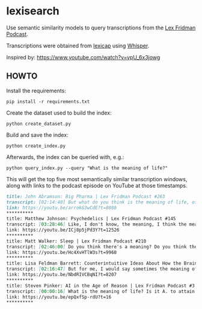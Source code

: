 # lexisearch

Use semantic similarity models to query transcriptions from the [Lex Fridman Podcast](https://lexfridman.com/podcast/).

Transcriptions were obtained from [lexicap](https://karpathy.ai/lexicap/) using [Whisper](https://github.com/openai/whisper).

Inspired by: https://www.youtube.com/watch?v=vpU_6x3jowg

## HOWTO

Install the requirements:

`pip install -r requirements.txt`

Create the dataset used to build the index:

`python create_dataset.py`

Build and save the index:

`python create_index.py`

Afterwards, the index can be queried with, e.g.:

`python query_index.py --query "What is the meaning of life?"`

This will get the top five most semantically similar transcription windows, along with links to the podcast episode on YouTube at those timestamps.

```markdown
title: John Abramson: Big Pharma | Lex Fridman Podcast #263
transcript: [02:14:40] But what do you think is the meaning of life, of our human existence? I think it's to care about something and do your best with it. Whether it's being a doctor and trying to make sure that the greatest number of people get the best health care.
link: https://youtu.be/arrokG3wCdE?t=8080
**********
title: Matthew Johnson: Psychedelics | Lex Fridman Podcast #145
transcript: [03:28:46] Like, I don't know, the meaning, I think the meaning of life is to find meaning. And I think, actually, I think I just described it a minute ago. It's like that transcendence of everything. Like, it's the beauty despite the absolute ugliness. It's the, and as a species, and I think more about this,
link: https://youtu.be/ICj8p5jPd3Y?t=12526
**********
title: Matt Walker: Sleep | Lex Fridman Podcast #210
transcript: [02:46:00] Do you think there's a meaning? Do you think there's a answer to the why? For me personally, I think the meaning of life is to eat, is to sleep, is to fall in love, is to cry, and then to die.
link: https://youtu.be/Hc4XvHTlW3s?t=9960
**********
title: Lisa Feldman Barrett: Counterintuitive Ideas About How the Brain Works | Lex Fridman Podcast #129
transcript: [02:16:47] But for me, I would say sometimes the meaning of life is to understand, to make meaning actually. The meaning of life is to make meaning. Sometimes it's that. Sometimes it's to leave the world just slightly a little bit better
link: https://youtu.be/NbdRIVCBqNI?t=8207
**********
title: Steven Pinker: AI in the Age of Reason | Lex Fridman Podcast #3
transcript: [00:00:16] What is the meaning of life? Is it A. to attain knowledge as Plato said, B. to attain power as Nietzsche said, C. to escape death as Ernest Becker said, D. to propagate our genes as Darwin and others have said, E. there is no meaning as the nihilists have said, F. knowing the meaning of life is beyond our cognitive capabilities as Stephen Pinker said, based on my interpretation 20 years ago, and G. none of the above.
link: https://youtu.be/epQxfSp-rdU?t=16
**********
```
